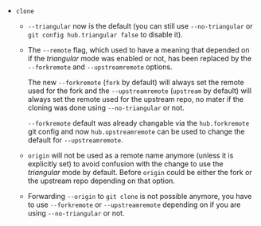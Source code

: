 * `clone`

  * `--triangular` now is the default (you can still use `--no-triangular` or `git config hub.triangular false` to disable it).

  * The `--remote` flag, which used to have a meaning that depended on if the *triangular* mode was enabled or not, has been replaced by the `--forkremote` and `--upstreamremote` options.


    The new `--forkremote` (`fork` by default) will always set the remote used for the fork and the `--upstreamremote` (`upstream` by default) will always set the remote used for the upstream repo, no mater if the cloning was done using `--no-triangular` or not.

    `--forkremote` default was already changable via the `hub.forkremote` git config and now `hub.upstreamremote` can be used to change the default for `--upstreamremote`.

  * `origin` will not be used as a remote name anymore (unless it is explicitly set) to avoid confusion with the change to use the *triangular* mode by default. Before `origin` could be either the fork or the upstream repo depending on that option.

  * Forwarding `--origin` to `git clone` is not possible anymore, you have to use `--forkremote` or `--upstreamremote` depending on if you are using `--no-triangular` or not.
